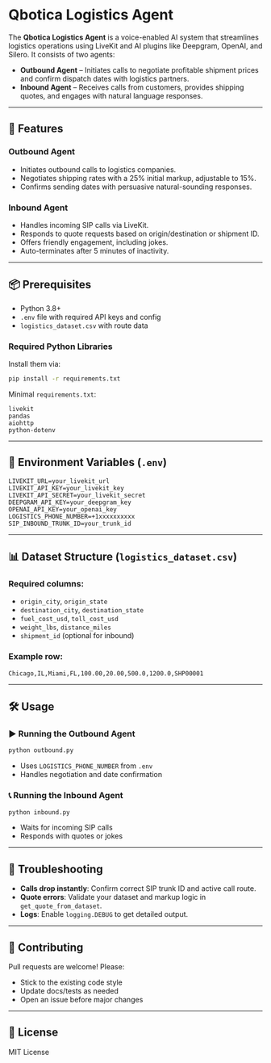 # Qbotica Logistics Agent

The **Qbotica Logistics Agent** is a voice-enabled AI system that streamlines logistics operations using LiveKit and AI plugins like Deepgram, OpenAI, and Silero. It consists of two agents:

- **Outbound Agent** – Initiates calls to negotiate profitable shipment prices and confirm dispatch dates with logistics partners.
- **Inbound Agent** – Receives calls from customers, provides shipping quotes, and engages with natural language responses.

---

## 🚀 Features

### Outbound Agent
- Initiates outbound calls to logistics companies.
- Negotiates shipping rates with a 25% initial markup, adjustable to 15%.
- Confirms sending dates with persuasive natural-sounding responses.

### Inbound Agent
- Handles incoming SIP calls via LiveKit.
- Responds to quote requests based on origin/destination or shipment ID.
- Offers friendly engagement, including jokes.
- Auto-terminates after 5 minutes of inactivity.

---

## 📦 Prerequisites

- Python 3.8+
- `.env` file with required API keys and config
- `logistics_dataset.csv` with route data

### Required Python Libraries
Install them via:
```bash
pip install -r requirements.txt
```

Minimal `requirements.txt`:
```
livekit
pandas
aiohttp
python-dotenv
```

---

## 🔐 Environment Variables (`.env`)

```env
LIVEKIT_URL=your_livekit_url
LIVEKIT_API_KEY=your_livekit_key
LIVEKIT_API_SECRET=your_livekit_secret
DEEPGRAM_API_KEY=your_deepgram_key
OPENAI_API_KEY=your_openai_key
LOGISTICS_PHONE_NUMBER=+1xxxxxxxxxx
SIP_INBOUND_TRUNK_ID=your_trunk_id
```

---

## 📊 Dataset Structure (`logistics_dataset.csv`)

### Required columns:
- `origin_city`, `origin_state`
- `destination_city`, `destination_state`
- `fuel_cost_usd`, `toll_cost_usd`
- `weight_lbs`, `distance_miles`
- `shipment_id` (optional for inbound)

### Example row:
```
Chicago,IL,Miami,FL,100.00,20.00,500.0,1200.0,SHP00001
```

---

## 🛠 Usage

### ▶️ Running the Outbound Agent
```bash
python outbound.py
```

- Uses `LOGISTICS_PHONE_NUMBER` from `.env`
- Handles negotiation and date confirmation

### 📞 Running the Inbound Agent
```bash
python inbound.py
```

- Waits for incoming SIP calls
- Responds with quotes or jokes

---

## 🧩 Troubleshooting

- **Calls drop instantly**: Confirm correct SIP trunk ID and active call route.
- **Quote errors**: Validate your dataset and markup logic in `get_quote_from_dataset`.
- **Logs**: Enable `logging.DEBUG` to get detailed output.

---

## 🤝 Contributing

Pull requests are welcome! Please:

- Stick to the existing code style
- Update docs/tests as needed
- Open an issue before major changes

---

## 📄 License

MIT License 
